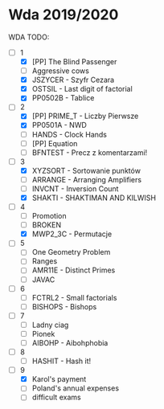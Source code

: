 # Wda 2019/2020

WDA TODO:

- [ ] 1
  - [x] [PP] The Blind Passenger
  - [ ] Aggressive cows
  - [x] JSZYCER - Szyfr Cezara
  - [x] OSTSIL - Last digit of factorial
  - [x] PP0502B - Tablice

- [ ] 2
  - [x] [PP] PRIME_T - Liczby Pierwsze
  - [x] PP0501A - NWD
  - [ ] HANDS - Clock Hands
  - [ ] [PP] Equation
  - [ ] BFNTEST - Precz z komentarzami!

- [ ] 3
  - [x] XYZSORT - Sortowanie punktów
  - [ ] ARRANGE - Arranging Amplifiers
  - [ ] INVCNT - Inversion Count
  - [x] SHAKTI - SHAKTIMAN AND KILWISH

- [ ] 4
  - [ ] Promotion
  - [ ] BROKEN
  - [x] MWP2_3C - Permutacje

- [ ] 5
  - [ ] One Geometry Problem
  - [ ] Ranges
  - [ ] AMR11E - Distinct Primes
  - [ ] JAVAC

- [ ] 6
  - [ ] FCTRL2 - Small factorials
  - [ ] BISHOPS - Bishops

- [ ] 7
  - [ ] Ladny ciag
  - [ ] Pionek
  - [ ] AIBOHP - Aibohphobia

- [ ] 8
  - [ ] HASHIT - Hash it!

- [ ] 9
  - [x] Karol's payment
  - [ ] Poland's annual expenses
  - [ ] difficult exams

